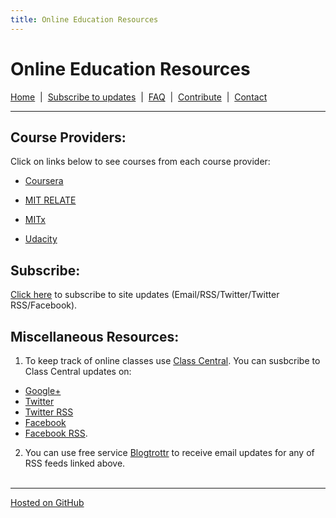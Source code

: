 ```yaml
---
title: Online Education Resources
---
```


# Online Education Resources
[Home](http://amberj.github.com/online-edu-resources/ "Online Educational Resources: Home") &nbsp;|&nbsp; [Subscribe to updates](http://amberj.github.com/online-edu-resources/subscribe.html "Online Educational Resources: Subscribe to site updates") &nbsp;|&nbsp; [FAQ](http://amberj.github.com/online-edu-resources/faq.html "Online Educational Resources: FAQ") &nbsp;|&nbsp; [Contribute](http://amberj.github.com/online-edu-resources/contribute.html "Online Educational Reqources: Contribute") &nbsp;|&nbsp; [Contact](http://amberj.github.com/online-edu-resources/contact.html "Online Educational Resources: Contact")<br />

<hr />

## Course Providers:
Click on links below to see courses from each course provider:

* [Coursera](http://amberj.github.com/online-edu-resources/coursera/ "Coursera Courses")

* [MIT RELATE](http://amberj.github.com/online-edu-resources/mit-relate/ "MIT RELATE Courses")

* [MITx](http://amberj.github.com/online-edu-resources/mitx/ "MITx Courses")

* [Udacity](http://amberj.github.com/online-edu-resources/udacity/ "Udacity Courses")

## Subscribe:
[Click here](http://amberj.github.com/online-edu-resources/subscribe.html "Online Educational Resources: Subscribe to site updates") to subscribe to site updates (Email/RSS/Twitter/Twitter RSS/Facebook).

## Miscellaneous Resources:
1. To keep track of online classes use [Class Central](http://www.class-central.com/ "Class Central"). You can susbcribe to Class Central updates on:
* [Google+](https://plus.google.com/107809899089663019971/ "Class Central on Google+")
* [Twitter](https://twitter.com/#!/classcentral "Class Central on Twitter")
* [Twitter RSS](https://api.twitter.com/1/statuses/user_timeline.rss?screen_name=classcentral "Class Central Twitter RSS feed")
* [Facebook](https://www.facebook.com/classcentral "Class Central Facebook page")
* [Facebook RSS](https://www.facebook.com/feeds/page.php?id=305891199451158&format=rss20 "Class Central Facebook page RSS feed").
2. You can use free service [Blogtrottr](http://blogtrottr.com/ "Blogtrottr") to receive email updates for any of RSS feeds linked above.
<br /><br />
<hr />

[Hosted on GitHub](https://github.com/amberj/online-edu-resources "online-edu-resources on GitHub")

